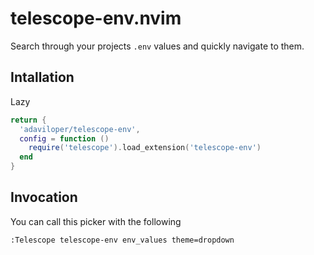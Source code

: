 # telescope-env.nvim

Search through your projects `.env` values and quickly navigate to them.

## Intallation
Lazy
```lua
return {
  'adaviloper/telescope-env',
  config = function ()
    require('telescope').load_extension('telescope-env')
  end
}
```

## Invocation
You can call this picker with the following
```
:Telescope telescope-env env_values theme=dropdown
```
